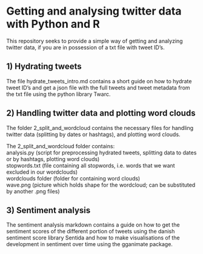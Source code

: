 # Getting and analysing twitter data with Python and R

This repository seeks to provide a simple way of getting and analyzing twitter data, if you are in possession of a txt file with tweet ID’s. 

## 1) Hydrating tweets
The file hydrate_tweets_intro.md contains a short guide on how to hydrate tweet ID’s and get a json file with the full tweets and tweet metadata from the txt file using the python library Twarc. 

## 2) Handling twitter data and plotting word clouds
The folder 2_split_and_wordcloud contains the necessary files for handling twitter data (splitting by dates or hashtags), and plotting word clouds.

The 2_split_and_wordcloud folder contains:  
analysis.py (script for preprocessing hydrated tweets, splitting data to dates or by hashtags, plotting word clouds)  
stopwords.txt (file containing all stopwords, i.e. words that we want excluded in our wordclouds)  
wordclouds folder (folder for containing word clouds)  
wave.png (picture which holds shape for the wordcloud; can be substituted by another .png files)  

## 3) Sentiment analysis
The sentiment analysis markdown contains a guide on how to get the sentiment scores of the different portion of tweets using the danish sentiment score library Sentida and how to make visualisations of the development in sentiment over time using the gganimate package. 

